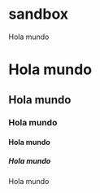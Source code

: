 # sandbox

Hola mundo

# Hola mundo
## Hola mundo
### Hola mundo
#### Hola mundo
##### Hola mundo
Hola mundo
